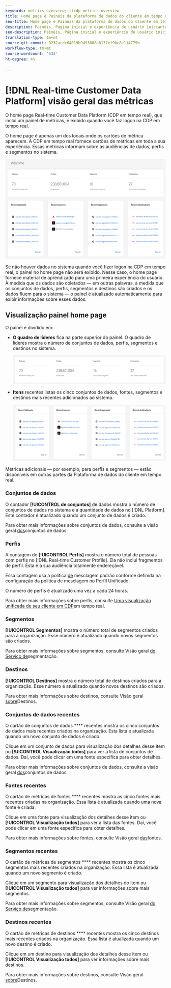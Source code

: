 ```yaml
---
keywords: metrics overview; rtcdp metrics overview
title: Home page e Painéis da plataforma de dados do cliente em tempo real
seo-title: Home page e Painéis da plataforma de dados do cliente em tempo real
description: Painéis, Página inicial e experiência de usuário iniciante da Adobe Experience Platform
seo-description: Painéis, Página inicial e experiência de usuário iniciante da Adobe Experience Platform
translation-type: tm+mt
source-git-commit: 0232acdc64019b9d93888e8137ef9bc8e114779b
workflow-type: tm+mt
source-wordcount: '633'
ht-degree: 4%

---
```



# [!DNL Real-time Customer Data Platform] visão geral das métricas

O home page Real-time Customer Data Platform (CDP em tempo real), que inclui um painel de métricas, é exibido quando você faz logon na CDP em tempo real.

O home page é apenas um dos locais onde os cartões de métrica aparecem. A CDP em tempo real fornece cartões de métricas em toda a sua experiência. Essas métricas informam sobre as audiências de dados, perfis e segmentos no sistema.

![imagem](assets/home.png)

Se não houver dados no sistema quando você fizer logon na CDP em tempo real, o painel no home page não será exibido. Nesse caso, o home page fornece material de aprendizado para uma primeira experiência do usuário. À medida que os dados são coletados — em outras palavras, à medida que <!--sources-->os conjuntos de dados, perfis, segmentos e destinos são criados e os dados fluem para o sistema — o painel é atualizado automaticamente para exibir informações sobre esses dados<!-- in metric cards-->.

## Visualização painel home page

<!--The dashboard shows information in several areas. Each category of information displays for the time range shown beneath the data.-->

O painel é dividido em<!-- two areas.-->:

* **O quadro de líderes** fica na parte superior do painel. O quadro de líderes mostra o número de conjuntos de dados, perfis, segmentos e destinos no sistema.

   ![imagem](assets/leaderboard.png)

<!-- * **Metric cards** display beneath the leaderboard. Metric cards show additional information, such as percentages or trends. Metric cards appear as data is collected.
    ![image](assets/home-metrics.jpg)
Some information is shown in different ways on both the leaderboard and metric cards. -->
* **Itens** recentes listas os cinco conjuntos de dados, fontes, segmentos e destinos mais recentes adicionados ao sistema.

   ![imagem](assets/recent.png)

Métricas adicionais — por exemplo, para perfis e segmentos — estão disponíveis em outras partes da Plataforma de dados do cliente em tempo real.

### Conjuntos de dados

O contador **[!UICONTROL de conjuntos]** de dados mostra o número de conjuntos de dados no sistema e a quantidade de dados no [!DNL Platform]. Este contador é atualizado quando um conjunto de dados é criado.

Para obter mais informações sobre conjuntos de dados, consulte a visão geral [dos](../catalog/datasets/overview.md)conjuntos de dados.

### Perfis

A contagem de **[!UICONTROL Perfis]** mostra o número total de pessoas com perfis no [!DNL Real-time Customer Profile]. Ela não inclui fragmentos de perfil. Esta é a sua audiência totalmente endereçável.

Essa contagem usa a política [de](profile/merge-policies.md) mesclagem padrão conforme definida na configuração da política de mesclagem no Perfil Unificado.

O número de perfis é atualizado uma vez a cada 24 horas.

Para obter mais informações sobre perfis, consulte [Uma visualização unificada de seu cliente em CDP](profile/profile-overview.md)em tempo real.

### Segmentos

**[!UICONTROL Segmentos]** mostra o número total de segmentos criados para a organização. Esse número é atualizado quando novos segmentos são criados.

Para obter mais informações sobre segmentos, consulte Visão geral [do Serviço de](segmentation/segmentation-overview.md)segmentação.

### Destinos

**[!UICONTROL Destinos]** mostra o número total de destinos criados para a organização. Esse número é atualizado quando novos destinos são criados.

Para obter mais informações sobre destinos, consulte Visão geral [sobre](destinations/destinations-overview.md)Destinos.

<!-- ### Successful profile records

In the leaderboard **[!UICONTROL Successful profile records]** shows the total number of records that have been successfully processed into the profile.

There is also a metric card that shows the percentage of successful records. Click **[!UICONTROL View datasets]** to see more details about the profile records. Hover over the colored area of the graph to see additional details:

![image](assets/home-profilerecords-details.PNG)

The number of successful profile records is updated hourly. 

For more information about profiles, see [A unified view of your customer in Real-time CDP](profile/profile-overview.md).

### Total profile records

The **[!UICONTROL Total profile records]** metric card shows the total number of data records enabled to feed into the profiles, and the percentage that are successful, updated once per day. This does not include all data in the data lake, because some data might not be enabled to feed into the profiles.

 Hover over the colored area of the graph to see additional details about the successful profiles:

![image](assets/home-profile-details.PNG)

Click **[!UICONTROL View profiles]** to see more details about the profile records.

For more information about profiles, see [A unified view of your customer in Real-time CDP](profile/profile-overview.md).

For more information about viewing a specific profile, see [Profile viewer](profile/profile-viewer.md).

### Failed profile records

In the leaderboard, **[!UICONTROL Failed profile records]** counts the number of records that failed to process into the profile.

The **[!UICONTROL Failed profile records]** metric card shows this count, and includes a graphical representation that helps you see how failures have trended during the time shown below the graphic. This chart is updated hourly. Click **[!UICONTROL View datasets]** to see more details about the profile records.

The number of failed profile records is updated hourly. -->

### Conjuntos de dados recentes

O cartão de conjuntos de dados **** recentes mostra os cinco conjuntos de dados mais recentes criados na organização. Esta lista é atualizada quando um novo conjunto de dados é criado.

Clique em um conjunto de dados para visualização dos detalhes desse item ou **[!UICONTROL Visualização todos]** para ver a lista de conjuntos de dados. Daí, você pode clicar em uma fonte específica para obter detalhes.

Para obter mais informações sobre conjuntos de dados, consulte a visão geral [dos](../catalog/datasets/overview.md)conjuntos de dados.

### Fontes recentes

O cartão de métricas de fontes **** recentes mostra as cinco fontes mais recentes criadas na organização. Essa lista é atualizada quando uma nova fonte é criada.

Clique em uma fonte para visualização dos detalhes desse item ou **[!UICONTROL Visualização todos]** para ver a lista das fontes. Daí, você pode clicar em uma fonte específica para obter detalhes.

Para obter mais informações sobre fontes, consulte Visão geral [das](sources/sources-overview.md)fontes.

### Segmentos recentes

O cartão de métricas de segmentos **** recentes mostra os cinco segmentos mais recentes criados na organização. Essa lista é atualizada quando um novo segmento é criado.

Clique em um segmento para visualização dos detalhes do item ou **[!UICONTROL Visualização todos]** para ver informações sobre mais segmentos.

Para obter mais informações sobre segmentos, consulte Visão geral [do Serviço de](segmentation/segmentation-overview.md)segmentação.

### Destinos recentes

O cartão de métricas de destinos **** recentes mostra os cinco destinos mais recentes criados na organização. Essa lista é atualizada quando um novo destino é criado.

Clique em um destino para visualização dos detalhes desse item ou **[!UICONTROL Visualização todos]** para ver informações sobre mais destinos.

Para obter mais informações sobre destinos, consulte Visão geral [sobre](destinations/destinations-overview.md)Destinos.
